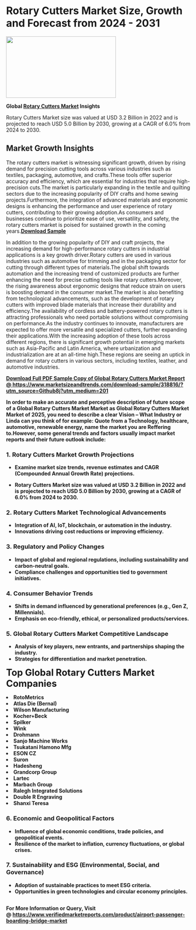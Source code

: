 <H1>Rotary Cutters Market Size, Growth and Forecast from 2024 - 2031</H1><img class="aligncenter size-medium wp-image-584254" src="https://thirdeyenews.in/wp-content/uploads/2024/09/Global-Market-Research-300x168.jpeg" alt="" width="300" height="168" /><p><strong>Global&nbsp;<a href="https://www.marketsizeandtrends.com/download-sample/318816/?utm_source=Github8j?utm_medium=201">Rotary Cutters Market</a> Insights</strong></p><p>Rotary Cutters Market size was valued at USD 3.2 Billion in 2022 and is projected to reach USD 5.0 Billion by 2030, growing at a CAGR of 6.0% from 2024 to 2030.</p><p><h2>Market Growth Insights</h2> <p>The rotary cutters market is witnessing significant growth, driven by rising demand for precision cutting tools across various industries such as textiles, packaging, automotive, and crafts.These tools offer superior accuracy and efficiency, which are essential for industries that require high-precision cuts.The market is particularly expanding in the textile and quilting sectors due to the increasing popularity of DIY crafts and home sewing projects.Furthermore, the integration of advanced materials and ergonomic designs is enhancing the performance and user experience of rotary cutters, contributing to their growing adoption.As consumers and businesses continue to prioritize ease of use, versatility, and safety, the rotary cutters market is poised for sustained growth in the coming years.<strong><a href="#">Download Sample</a></strong></p> <p>In addition to the growing popularity of DIY and craft projects, the increasing demand for high-performance rotary cutters in industrial applications is a key growth driver.Rotary cutters are used in various industries such as automotive for trimming and in the packaging sector for cutting through different types of materials.The global shift towards automation and the increasing trend of customized products are further enhancing the need for precise cutting tools like rotary cutters.Moreover, the rising awareness about ergonomic designs that reduce strain on users is boosting demand in the consumer market.The market is also benefiting from technological advancements, such as the development of rotary cutters with improved blade materials that increase their durability and efficiency.The availability of cordless and battery-powered rotary cutters is attracting professionals who need portable solutions without compromising on performance.As the industry continues to innovate, manufacturers are expected to offer more versatile and specialized cutters, further expanding their applications.With the increasing adoption of these tools across different regions, there is significant growth potential in emerging markets such as Asia-Pacific and Latin America, where urbanization and industrialization are at an all-time high.These regions are seeing an uptick in demand for rotary cutters in various sectors, including textiles, leather, and automotive industries.<strong><a href="#"></p><p><span class=""><strong>Download Full PDF Sample Copy of Global Rotary Cutters Market Report</strong> @ <a href="https://www.marketsizeandtrends.com/download-sample/318816/?utm_source=Github8j?utm_medium=201" target="_blank">https://www.marketsizeandtrends.com/download-sample/318816/?utm_source=Github8j?utm_medium=201</a></span></p><p>In order to make an accurate and perceptive description of future scope of a Global&nbsp;Rotary Cutters Market Market as Global&nbsp;Rotary Cutters Market Market of 2025, you need to describe a clear Vision &ndash; What Industry or Linda can you think of for example: Quote from a Technology, healthcare, automotive, renewable energy, name the market you are Reffering to.However, some general trends and factors usually impact market reports and their future outlook include:</p><h3>1.&nbsp;<strong>Rotary Cutters Market Growth Projections</strong></h3><ul><li>Examine market size trends, revenue estimates and CAGR (Compounded Annual Growth Rate) projections.</li><li><p>Rotary Cutters Market size was valued at USD 3.2 Billion in 2022 and is projected to reach USD 5.0 Billion by 2030, growing at a CAGR of 6.0% from 2024 to 2030.</p></li></ul><h3>2.&nbsp;<strong>Rotary Cutters Market Technological Advancements</strong></h3><ul><li>Integration of AI, IoT, blockchain, or automation in the industry.</li><li>Innovations driving cost reductions or improving efficiency.</li></ul><h3>3.&nbsp;<strong>Regulatory and Policy Changes</strong></h3><ul><li>Impact of global and regional regulations, including sustainability and carbon-neutral goals.</li><li>Compliance challenges and opportunities tied to government initiatives.</li></ul><h3>4.&nbsp;<strong>Consumer Behavior Trends</strong></h3><ul><li>Shifts in demand influenced by generational preferences (e.g., Gen Z, Millennials).</li><li>Emphasis on eco-friendly, ethical, or personalized products/services.</li></ul><h3>5.&nbsp;<strong>Global Rotary Cutters Market Competitive Landscape</strong></h3><ul><li>Analysis of key players, new entrants, and partnerships shaping the industry.</li><li>Strategies for differentiation and market penetration.</li></ul><p data-pm-slice="1 1 []"><span style="color: inherit; font-family: inherit; font-size: 25px;">Top Global Rotary Cutters Market Companies</span></p><div class="" data-test-id=""><p><li>RotoMetrics</li><li> Atlas Die (Bernal)</li><li> Wilson Manufacturing</li><li> Kocher+Beck</li><li> Spilker</li><li> Wink</li><li> Drohmann</li><li> Sanjo Machine Works</li><li> Tsukatani Hamono Mfg</li><li> ESON CZ</li><li> Suron</li><li> Hadesheng</li><li> Grandcorp Group</li><li> Lartec</li><li> Marbach Group</li><li> Ralegh Integrated Solutions</li><li> Double R Engraving</li><li> Shanxi Teresa</li></p></div><h3>6.&nbsp;<strong>Economic and Geopolitical Factors</strong></h3><ul><li>Influence of global economic conditions, trade policies, and geopolitical events.</li><li>Resilience of the market to inflation, currency fluctuations, or global crises.</li></ul><h3>7.&nbsp;<strong>Sustainability and ESG (Environmental, Social, and Governance)</strong></h3><ul><li>Adoption of sustainable practices to meet ESG criteria.</li><li>Opportunities in green technologies and circular economy principles.</li></ul><h2><strong style="font-size: 14px;">For More Information or Query, Visit @&nbsp;</strong><a style="background-color: #ffffff; font-size: 14px;" href="https://www.marketsizeandtrends.com/report/rotary-cutters-market/" target="_blank">https://www.verifiedmarketreports.com/product/airport-passenger-boarding-bridge-market</a></h2>